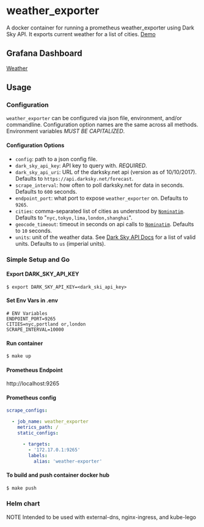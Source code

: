 # weather_exporter

A docker container for running a prometheus weather_exporter using Dark Sky API. It exports current weather for a list of cities. [Demo](https://github.com/celliott/telemetry)

## Grafana Dashboard
[Weather](https://grafana.com/dashboards/2441)

## Usage

### Configuration

`weather_exporter` can be configured via json file, environment, and/or commandline.
Configuration option names are the same across all methods. Environment variables _MUST BE CAPITALIZED_.

#### Configuration Options

 - `config`: path to a json config file.
 - `dark_sky_api_key`: API key to query with. _REQUIRED_.
 - `dark_sky_api_uri`: URL of the darksky.net api (version as of 10/10/2017). Defaults to `https://api.darksky.net/forecast`.
 - `scrape_interval`: how often to poll darksky.net for data in seconds. Defaults to `600` seconds.
 - `endpoint_port`: what port to expose `weather_exporter` on. Defaults to `9265`.
 - `cities`: comma-separated list of cities as understood by [`Nominatim`](https://wiki.openstreetmap.org/wiki/Nominatim). Defaults to "`nyc,tokyo,lima,london,shanghai`".
 - `geocode_timeout`: timeout in seconds on api calls to [`Nominatim`](https://wiki.openstreetmap.org/wiki/Nominatim). Defaults to `10` seconds.
 - `units`: unit of the weather data. See [Dark Sky API Docs](https://darksky.net/dev/docs#forecast-request) for a list of valid units. Defaults to `us` (imperial units).

### Simple Setup and Go

#### Export DARK_SKY_API_KEY
```
$ export DARK_SKY_API_KEY=<dark_ski_api_key>
```

#### Set Env Vars in .env
```
# ENV Variables
ENDPOINT_PORT=9265
CITIES=nyc,portland or,london
SCRAPE_INTERVAL=10000
```

#### Run container
```bash
$ make up
```

#### Prometheus Endpoint

http://localhost:9265

#### Prometheus config
```yaml
scrape_configs:

  - job_name: weather_exporter
    metrics_path: /
    static_configs:

      - targets:
        - '172.17.0.1:9265'
        labels:
          alias: 'weather-exporter'
 ```

#### To build and push container docker hub
```bash
$ make push
```

### Helm chart
NOTE Intended to be used with external-dns, nginx-ingress, and kube-lego
